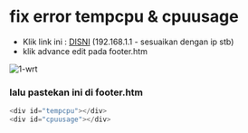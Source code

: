 # fix error tempcpu & cpuusage

- Klik link ini : [DISNI](http://192.168.1.1/tinyfm/tinyfm.php?p=usr%2Flib%2Flua%2Fluci%2Fview%2Fthemes%2Fargon) (192.168.1.1 - sesuaikan dengan ip stb)
- klik advance edit pada footer.htm


![1-wrt](https://github.com/user-attachments/assets/c467105f-edf5-4c5a-a21a-521a3b965956)

### lalu pastekan ini di footer.htm
```js
<div id="tempcpu"></div>
<div id="cpuusage"></div>
```
